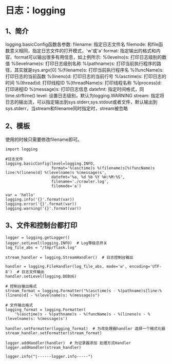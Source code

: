 # 日志：logging

## 1、简介
logging.basicConfig函数各参数:
filename: 指定日志文件名
filemode: 和file函数意义相同，指定日志文件的打开模式，'w'或'a'
format: 指定输出的格式和内容，format可以输出很多有用信息，如上例所示:
 %(levelno)s: 打印日志级别的数值
 %(levelname)s: 打印日志级别名称
 %(pathname)s: 打印当前执行程序的路径，其实就是sys.argv[0]
 %(filename)s: 打印当前执行程序名
 %(funcName)s: 打印日志的当前函数
 %(lineno)d: 打印日志的当前行号
 %(asctime)s: 打印日志的时间
 %(thread)d: 打印线程ID
 %(threadName)s: 打印线程名称
 %(process)d: 打印进程ID
 %(message)s: 打印日志信息
datefmt: 指定时间格式，同time.strftime()
level: 设置日志级别，默认为logging.WARNING
stream: 指定将日志的输出流，可以指定输出到sys.stderr,sys.stdout或者文件，默认输出到sys.stderr，当stream和filename同时指定时，stream被忽略

## 2、模板
使用的时候只需要修改filename即可。
```
import logging

#日志文件
logging.basicConfig(level=logging.INFO,
                    format='%(asctime)s %(filename)s[%(funcName)s line:%(lineno)d] %(levelname)s %(message)s',
                    datefmt='%a, %d %b %Y %H:%M:%S',
                    filename='./crawler.log',
                    filemode='a')

var = 'hello'
logging.info('{}'.format(var))
logging.error('{}'.format(var))
logging.warning('{}'.format(var))
```

## 3、文件和控制台都打印
```
logger = logging.getLogger()
logger.setLevel(logging.INFO)  # Log等级总开关
log_file_abs = "/tmp/flask.log"
 
stream_handler = logging.StreamHandler()  # 日志控制台输出
 
handler = logging.FileHandler(log_file_abs, mode='w', encoding='UTF-8')  # 日志文件输出
handler.setLevel(logging.DEBUG)
 
# 控制台输出格式
stream_format = logging.Formatter("%(asctime)s - %(pathname)s[line:%(lineno)d] - %(levelname)s: %(message)s")
 
# 文件输出格式
logging_format = logging.Formatter(
    '%(asctime)s - %(pathname)s - %(funcName)s - %(lineno)s - %(levelname)s: %(message)s')
 
handler.setFormatter(logging_format)  # 为改处理器handler 选择一个格式化器
stream_handler.setFormatter(stream_format)
 
logger.addHandler(handler)  # 为记录器添加 处理方式Handler
logger.addHandler(stream_handler)
 
logger.info("|------logger.info-----")
```





